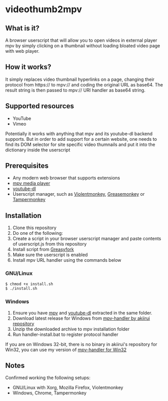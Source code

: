 # videothumb2mpv

## What is it?
A browser userscript that will allow you to open videos in external player mpv by simply clicking on a thumbnail without loading bloated video page with web player.

## How it works?
It simply replaces video thumbnail hyperlinks on a page, changing their protocol from https:// to mpv:// and coding the original URL as base64. The result string is then passed to mpv:// URI handler as base64 string. 

## Supported resources

* YouTube
* Vimeo

Potentially it works with anything that mpv and its youtube-dl backend supports. But in order to add support for a certain website, one needs to find its DOM selector for site specific video thumnails and put it into the dictionary inside the userscript

## Prerequisites
* Any modern web browser that supports extensions 
* [mpv media player](https://mpv.io/)
* [youtube-dl](https://youtube-dl.org/)
* Userscript manager, such as [Violentmonkey](https://violentmonkey.github.io/), [Greasemonkey](https://www.greasespot.net/) or [Tampermonkey](https://www.tampermonkey.net/)

## Installation

1. Clone this repository
1. Do one of the following:
  1. Create a script in your browser userscript manager and paste contents of userscript.js from this repository
  1. Install script from [Greasyfork](https://greasyfork.org/en/scripts/427882-click-on-video-thumbnail-to-play-in-mpv)
1. Make sure the userscript is enabled
1. Install mpv URL handler using the commands below

### GNU/Linux

```sh
$ chmod +x install.sh
$ ./install.sh
```
### Windows
1. Ensure you have [mpv](https://sourceforge.net/projects/mpv-player-windows/files/) and [youtube-dl](http://ytdl-org.github.io/youtube-dl/download.html) extracted in the same folder.
1. Download latest release for Windows from [mpv-handler by akiirui repository](https://github.com/akiirui/mpv-handler/releases)
1. Unzip the downloaded archive to mpv installation folder
1. Run handler-install.bat to register protocol handler

If you are on Windows 32-bit, there is no binary in akiirui's repository for Win32, you can use my version of [mpv-handler for Win32](https://github.com/nsinister/mpv-url-handler/releases)


## Notes
Confirmed working the following setups:
* GNU/Linux with Xorg, Mozilla Firefox, Violentmonkey
* Windows, Chrome, Tampermonkey


